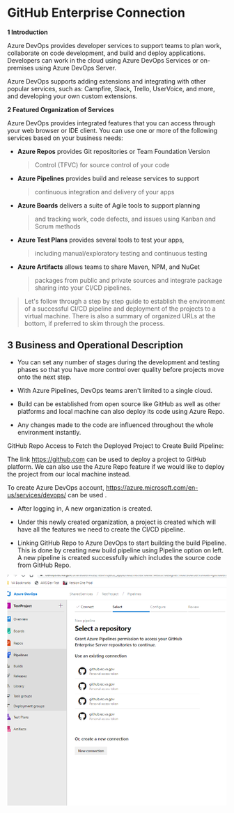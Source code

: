 GitHub Enterprise Connection
============================

**1 Introduction**

Azure DevOps provides developer services to support teams to plan work,
collaborate on code development, and build and deploy applications.
Developers can work in the cloud using Azure DevOps Services or
on-premises using Azure DevOps Server.

Azure DevOps supports adding extensions and integrating with other
popular services, such as: Campfire, Slack, Trello, UserVoice, and more,
and developing your own custom extensions.

**2 Featured Organization of Services**

Azure DevOps provides integrated features that you can access through
your web browser or IDE client. You can use one or more of the following
services based on your business needs:

-   **Azure Repos** provides Git repositories or Team Foundation Version
    > Control (TFVC) for source control of your code

-   **Azure Pipelines** provides build and release services to support
    > continuous integration and delivery of your apps

-   **Azure Boards** delivers a suite of Agile tools to support planning
    > and tracking work, code defects, and issues using Kanban and Scrum
    > methods

-   **Azure Test Plans** provides several tools to test your apps,
    > including manual/exploratory testing and continuous testing

-   **Azure Artifacts** allows teams to share Maven, NPM, and NuGet
    > packages from public and private sources and integrate package
    > sharing into your CI/CD pipelines.

> Let's follow through a step by step guide to establish the environment
> of a successful CI/CD pipeline and deployment of the projects to a
> virtual machine. There is also a summary of organized URLs at the
> bottom, if preferred to skim through the process.

3 Business and Operational Description 
--------------------------------------

-   You can set any number of stages during the development and testing
    phases so that you have more control over quality before projects
    move onto the next step.

-   With Azure Pipelines, DevOps teams aren\'t limited to a single
    cloud.

-   Build can be established from open source like GitHub as well as
    other platforms and local machine can also deploy its code using
    Azure Repo.

-   Any changes made to the code are influenced throughout the whole
    environment instantly.

GitHub Repo Access to Fetch the Deployed Project to Create Build
Pipeline:

The link https://github.com can be used to deploy a project to
GitHub platform. We can also use the Azure Repo feature if we would like
to deploy the project from our local machine instead.

To create Azure DevOps account, https://azure.microsoft.com/en-us/services/devops/ can be used
.

-   After logging in, A new organization is created.

-   Under this newly created organization, a project is created which
    will have all the features we need to create the CI/CD pipeline.

-   Linking GitHub Repo to Azure DevOps to start building the build
    Pipeline. This is done by creating new build pipeline using Pipeline
    option on left. A new pipeline is created successfully which
    includes the source code from GitHub Repo.

![](Media/GEC1.png)

                         
                         
